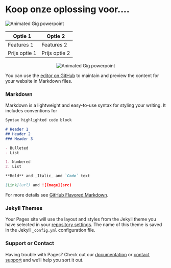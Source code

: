 # Koop onze oplossing voor....

![Animated Gig powerpoint](spotfiylikeapp.gif)

Optie 1 | Optie 2
------------ | -------------
Features 1 | Features 2
Prijs optie 1 | Prijs optie 2

<span style="display:block;text-align:center">![Animated Gig powerpoint](spotfiylikeapp.gif)</span>

You can use the [editor on GitHub](https://github.com/Meridiaan-College/Project1/edit/main/index.md) to maintain and preview the content for your website in Markdown files.

### Markdown

Markdown is a lightweight and easy-to-use syntax for styling your writing. It includes conventions for

```markdown
Syntax highlighted code block

# Header 1
## Header 2
### Header 3

- Bulleted
- List

1. Numbered
2. List

**Bold** and _Italic_ and `Code` text

[Link](url) and ![Image](src)
```

For more details see [GitHub Flavored Markdown](https://guides.github.com/features/mastering-markdown/).

### Jekyll Themes

Your Pages site will use the layout and styles from the Jekyll theme you have selected in your [repository settings](https://github.com/Meridiaan-College/Project1/settings/pages). The name of this theme is saved in the Jekyll `_config.yml` configuration file.

### Support or Contact

Having trouble with Pages? Check out our [documentation](https://docs.github.com/categories/github-pages-basics/) or [contact support](https://support.github.com/contact) and we’ll help you sort it out.
